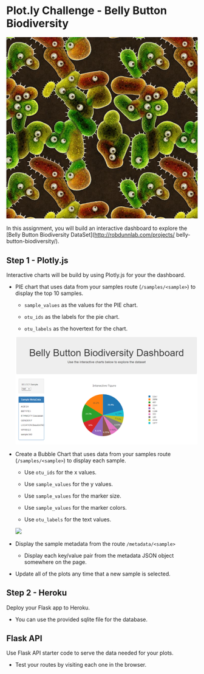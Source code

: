 # Plot.ly Challenge - Belly Button Biodiversity

![Bacteria by filterforge.com](Images/bacteria_by_filterforgedotcom.jpg)

In this assignment, you will build an interactive dashboard to explore 
the [Belly Button Biodiversity DataSet](http://robdunnlab.com/projects/
belly-button-biodiversity/).

## Step 1 - Plotly.js

Interactive charts will be build by using Plotly.js for your the dashboard.

* PIE chart that uses data from your samples route 
(`/samples/<sample>`) to display the top 10 samples.

  * `sample_values` as the values for the PIE chart.

  * `otu_ids` as the labels for the pie chart.

  * `otu_labels` as the hovertext for the chart.

  ![](Images/dash.PNG)

* Create a Bubble Chart that uses data from your samples route 
(`/samples/<sample>`) to display each sample.

  * Use `otu_ids` for the x values.

  * Use `sample_values` for the y values.

  * Use `sample_values` for the marker size.

  * Use `sample_values` for the marker colors.

  * Use `otu_labels` for the text values.

  ![](Images/graphy.PNG)

* Display the sample metadata from the route `/metadata/<sample>`

  * Display each key/value pair from the metadata JSON object 
somewhere on the page.

* Update all of the plots any time that a new sample is selected.

## Step 2 - Heroku

Deploy your Flask app to Heroku.

* You can use the provided sqlite file for the database.

## Flask API

Use Flask API starter code to serve the data needed for your 
plots.

* Test your routes by visiting each one in the browser.
